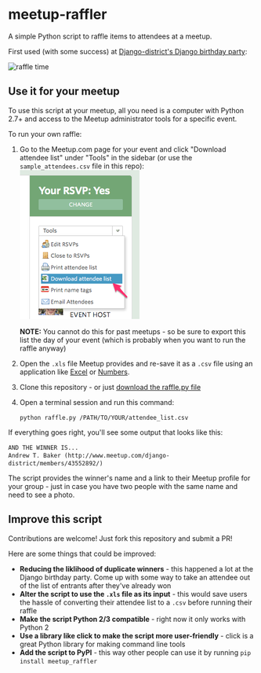 # meetup-raffler
A simple Python script to raffle items to attendees at a meetup.

First used (with some success) at [Django-district's Django birthday party](http://www.meetup.com/django-district/events/223902619/):

![raffle time](https://pbs.twimg.com/media/CLCmn1kUMAAL1eO.jpg:large)

## Use it for your meetup

To use this script at your meetup, all you need is a computer with Python 2.7+ and access to the Meetup administrator tools for a specific event.

To run your own raffle:

1. Go to the Meetup.com page for your event and click "Download attendee list" under "Tools" in the sidebar (or use the `sample_attendees.csv` file in this repo):
    ![attendee list](attendee_export.png)

    **NOTE:** You cannot do this for past meetups - so be sure to export this list the day of your event (which is probably when you want to run the raffle anyway)
1. Open the `.xls` file Meetup provides and re-save it as a `.csv` file using an application like [Excel](https://products.office.com/en-us/excel) or [Numbers](https://www.apple.com/mac/numbers/).
1. Clone this repository - or just [download the raffle.py file](https://github.com/django-district/meetup-raffler/blob/master/raffler.py)
1. Open a terminal session and run this command:

    ```
    python raffle.py /PATH/TO/YOUR/attendee_list.csv
    ```

If everything goes right, you'll see some output that looks like this:

```
AND THE WINNER IS...
Andrew T. Baker (http://www.meetup.com/django-district/members/43552892/)
```

The script provides the winner's name and a link to their Meetup profile for your group - just in case you have two people with the same name and need to see a photo.

## Improve this script

Contributions are welcome! Just fork this repository and submit a PR!

Here are some things that could be improved:

- **Reducing the liklihood of duplicate winners** - this happened a lot at the Django birthday party. Come up with some way to take an attendee out of the list of entrants after they've already won
- **Alter the script to use the `.xls` file as its input** - this would save users the hassle of converting their attendee list to a `.csv` before running their raffle
- **Make the script Python 2/3 compatible** - right now it only works with Python 2
- **Use a library like click to make the script more user-friendly** - click is a great Python library for making command line tools
- **Add the script to PyPI** - this way other people can use it by running `pip install meetup_raffler`
